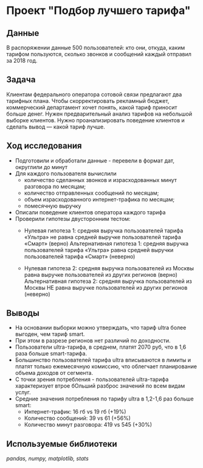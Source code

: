 # Проект "Подбор лучшего тарифа"


## Данные

В распоряжении данные 500 пользователей: кто они, откуда, каким тарифом пользуются, сколько звонков и сообщений каждый отправил за 2018 год. 


## Задача

Клиентам федерального оператора сотовой связи предлагают два тарифных плана. 
Чтобы скорректировать рекламный бюджет, коммерческий департамент хочет понять, какой тариф приносит больше денег.
Нужен предварительный анализ тарифов на небольшой выборке клиентов. Нужно проанализировать поведение клиентов и сделать вывод — какой тариф лучше.


## Ход исследования
- Подготовили и обработали данные - перевели в формат дат, округлили до минут
- Для каждого пользователя вычислили
    - количество сделанных звонков и израсходованных минут разговора по месяцам;
    - количество отправленных сообщений по месяцам;
    - объем израсходованного интернет-трафика по месяцам;
    - помесячную выручку 
- Описали поведение клиентов оператора каждого тарифа 
- Проверили гипотезы двусторонним тестом:
    - Нулевая гипотеза 1: средняя выручка пользователей тарифа «Ультра» не равна средней выручке пользователей тарифа «Смарт» (верно)
      Альтернативная гипотеза 1: средняя выручка пользователей тарифа «Ультра» равна средней выручки пользователей тарифа «Смарт» (неверно)

    - Нулевая гипотеза 2: cредняя выручка пользователей из Москвы равна выручке пользователей из других регионов (верно)
      Альтернативная гипотеза 2: cредняя выручка пользователей из Москвы НЕ равна выручке пользователей из других регионов (неверно)


## Выводы
* На основании выборки можно утверждать, что тариф ultra более выгоден, чем тариф smart.
* При этом в разрезе регионов нет различий по доходности.
* Пользователи ultra-тарифа, в среднем, платят 2070 руб, что в 1,6 раза больше smart-тарифа.
* Большинство пользователей тарифа ultra вписываются в лимиты и платят только ежемесячную комиссию, что облегчает планирование объема доходов от сегмента.
* С точки зрения потребления - пользователей ultra-тарифа характеризует втрое бОльший разброс значений по всем видам услуг.
* Средние значения потребления по тарифу ultra в 1,2-1,6 раз больше smart:
    * Интернет-трафик: 16 гб vs 19 гб (+19%)
    * Количество сообщений: 39 vs 61 (+56%)
    * Количество минут разговора: 419 vs 545 (+30%)


## Используемые библиотеки
*pandas, numpy, matplotlib, stats*
